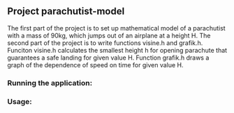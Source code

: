 ## **Project parachutist-model**
The first part of the project is to set up mathematical model of a parachutist with a mass of 90kg, which jumps out of an airplane at a height H. The second part of the project is to write functions visine.h and grafik.h. Funciton visine.h calculates the smallest height h for opening parachute that guarantees a safe landing for given value H. Function grafik.h draws a graph of the dependence of speed on time for given value H.

### Running the application:


### Usage:


